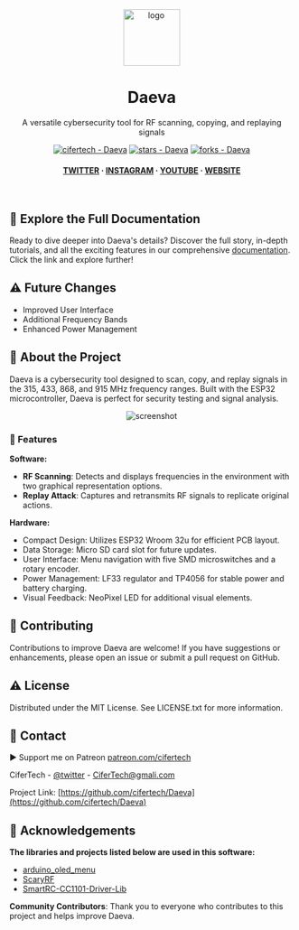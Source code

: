 <div align="center">

<img src="https://user-images.githubusercontent.com/62047147/195847997-97553030-3b79-4643-9f2c-1f04bba6b989.png" alt="logo" width="100" height="auto" />
<h1>Daeva</h1>

<p>
A versatile cybersecurity tool for RF scanning, copying, and replaying signals
</p>



<!-- Badges -->

<a href="https://github.com/cifertech/Daeva" title="Go to GitHub repo"><img src="https://img.shields.io/static/v1?label=cifertech&message=Daeva&color=purple&logo=github" alt="cifertech - Daeva"></a>
<a href="https://github.com/cifertech/Daeva"><img src="https://img.shields.io/github/stars/cifertech/Daeva?style=social" alt="stars - Daeva"></a>
<a href="https://github.com/cifertech/Daeva"><img src="https://img.shields.io/github/forks/cifertech/Daeva?style=social" alt="forks - Daeva"></a>

<h4>
<a href="https://twitter.com/techcifer">TWITTER</a>
<span> · </span>
<a href="https://www.instagram.com/cifertech/">INSTAGRAM</a>
<span> · </span>
<a href="https://www.youtube.com/c/techcifer">YOUTUBE</a>
<span> · </span>
<a href="https://cifertech.net/">WEBSITE</a>
</h4>
</div>

<br />


## 📖 Explore the Full Documentation

Ready to dive deeper into Daeva's details? Discover the full story, in-depth tutorials, and all the exciting features in our comprehensive [documentation](https://cifertech.net/daeva-your-subghz-replay-attack-gadget-for-rf-hacking/). Click the link and explore further!


## ⚠ Future Changes
- Improved User Interface
- Additional Frequency Bands
- Enhanced Power Management


<!-- About the Project -->
## :star2: About the Project
Daeva is a cybersecurity tool designed to scan, copy, and replay signals in the 315, 433, 868, and 915 MHz frequency ranges. Built with the ESP32 microcontroller, Daeva is perfect for security testing and signal analysis.



<div align="center">
<img src="https://github.com/cifertech/Daeva/assets/62047147/4ef99302-c279-4895-a8d0-10ea1a10c8b3" alt="screenshot" width="Auto" height="Auto" />
</div>



<!-- Features -->
### 🎯 Features

**Software:**
- **RF Scanning**: Detects and displays frequencies in the environment with two graphical representation options.
- **Replay Attack**: Captures and retransmits RF signals to replicate original actions.

**Hardware:**
- Compact Design: Utilizes ESP32 Wroom 32u for efficient PCB layout.
- Data Storage: Micro SD card slot for future updates.
- User Interface: Menu navigation with five SMD microswitches and a rotary encoder.
- Power Management: LF33 regulator and TP4056 for stable power and battery charging.
- Visual Feedback: NeoPixel LED for additional visual elements.


<!-- Contributing -->
## :wave: Contributing
Contributions to improve Daeva are welcome! If you have suggestions or enhancements, please open an issue or submit a pull request on GitHub.


<!-- License -->
## :warning: License

Distributed under the MIT License. See LICENSE.txt for more information.


<!-- Contact -->
## :handshake: Contact

▶ Support me on Patreon [patreon.com/cifertech](https://www.patreon.com/cifertech)

CiferTech - [@twitter](https://twitter.com/techcifer) - CiferTech@gmali.com

Project Link: [https://github.com/cifertech/Daeva](https://github.com/cifertech/Daeva)

<!-- Acknowledgments -->
## :gem: Acknowledgements

**The libraries and projects listed below are used in this software:**
- [arduino_oled_menu](https://github.com/upiir/arduino_oled_menu)
- [ScaryRF](https://github.com/FernandoHansen666/ScaryRF-315-433mhz)
- [SmartRC-CC1101-Driver-Lib](https://github.com/LSatan/SmartRC-CC1101-Driver-Lib)


**Community Contributors**: Thank you to everyone who contributes to this project and helps improve Daeva.
